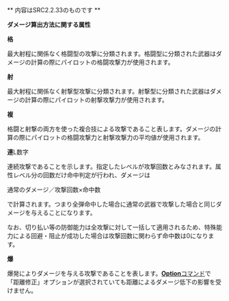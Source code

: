 ** 内容はSRC2.2.33のものです **

**ダメージ算出方法に関する属性**

**格**

最大射程に関係なく格闘型の攻撃に分類されます。格闘型に分類された武器はダメージの計算の際にパイロットの格闘攻撃力が使用されます。

**射**

最大射程に関係なく射撃型攻撃に分類されます。射撃型に分類された武器はダメージの計算の際にパイロットの射撃攻撃力が使用されます。

**複**

格闘と射撃の両方を使った複合技による攻撃であること表します。ダメージの計算の際にパイロットの格闘攻撃力と射撃攻撃力の平均値が使用されます。

**連**L数字

連続攻撃であることを示します。指定したレベルが攻撃回数とみなされます。属性レベル分の回数だけ命中判定が行われ、ダメージは

通常のダメージ／攻撃回数×命中数

で計算されます。つまり全弾命中した場合に通常の武器で攻撃した場合と同じダメージを与えることになります。

なお、切り払い等の防御能力は全攻撃に対して一括して適用されるため、特殊能力による回避・阻止が成功した場合は攻撃回数に関わらず命中数は0になります。

**爆**

爆発によりダメージを与える攻撃であることを表します。[**Option**コマンド](Optionコマンド.md)で「距離修正」オプションが選択されていても距離によるダメージ低下の影響を受けません。
